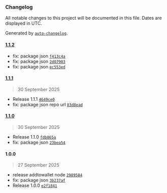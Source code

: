 ### Changelog

All notable changes to this project will be documented in this file. Dates are displayed in UTC.

Generated by [`auto-changelog`](https://github.com/CookPete/auto-changelog).

#### [1.1.2](https://github.com/add-To-Wallet/addtowallet-node/compare/1.1.1...1.1.2)

- fix: package json [`f413c4a`](https://github.com/add-To-Wallet/addtowallet-node/commit/f413c4a747904b7d0dc145c7e967e1025a227794)
- fix: package json [`2d07903`](https://github.com/add-To-Wallet/addtowallet-node/commit/2d07903db0e4f3585448104550763893a672a55d)
- fix: package json [`ec553ed`](https://github.com/add-To-Wallet/addtowallet-node/commit/ec553ed7cadc6d230e2dd7a546d4a38ea81ef415)

#### [1.1.1](https://github.com/add-To-Wallet/addtowallet-node/compare/1.1.0...1.1.1)

> 30 September 2025

- Release 1.1.1 [`4649ce0`](https://github.com/add-To-Wallet/addtowallet-node/commit/4649ce0804c68fe1813e8c88a7a222bd2aa9c11c)
- fix: package json repo url [`83d8ead`](https://github.com/add-To-Wallet/addtowallet-node/commit/83d8ead26171cc9bc7fb0dab903c09516805d3e2)

#### [1.1.0](https://github.com/add-To-Wallet/addtowallet-node/compare/1.0.0...1.1.0)

> 30 September 2025

- Release 1.1.0 [`fdb865a`](https://github.com/add-To-Wallet/addtowallet-node/commit/fdb865ad1b66de50925e9c675acf35d7706cf9d5)
- fix: package json [`23bea54`](https://github.com/add-To-Wallet/addtowallet-node/commit/23bea544c658dcb7f2f30c400bf1f47a5a67d640)

#### 1.0.0

> 27 September 2025

- release addtowallet node [`2989584`](https://github.com/add-To-Wallet/addtowallet-node/commit/2989584135c260ec9892b079bbe25f3c1fb42571)
- fix: package json [`3b237af`](https://github.com/add-To-Wallet/addtowallet-node/commit/3b237afcf5e7295fcb6d46c9259016f2f2d88a43)
- Release 1.0.0 [`e2f1841`](https://github.com/add-To-Wallet/addtowallet-node/commit/e2f184159d135847dbc564dcba2cfe9d5d540c0c)
